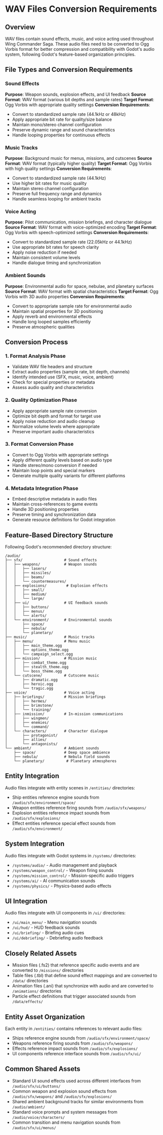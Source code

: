 # WAV Files Conversion Requirements

## Overview
WAV files contain sound effects, music, and voice acting used throughout Wing Commander Saga. These audio files need to be converted to Ogg Vorbis format for better compression and compatibility with Godot's audio system, following Godot's feature-based organization principles.

## File Types and Conversion Requirements

### Sound Effects
**Purpose**: Weapon sounds, explosion effects, and UI feedback
**Source Format**: WAV format (various bit depths and sample rates)
**Target Format**: Ogg Vorbis with appropriate quality settings
**Conversion Requirements**:
- Convert to standardized sample rate (44.1kHz or 48kHz)
- Apply appropriate bit rate for quality/size balance
- Maintain mono/stereo channel configuration
- Preserve dynamic range and sound characteristics
- Handle looping properties for continuous effects

### Music Tracks
**Purpose**: Background music for menus, missions, and cutscenes
**Source Format**: WAV format (typically higher quality)
**Target Format**: Ogg Vorbis with high quality settings
**Conversion Requirements**:
- Convert to standardized sample rate (44.1kHz)
- Use higher bit rates for music quality
- Maintain stereo channel configuration
- Preserve full frequency range and dynamics
- Handle seamless looping for ambient tracks

### Voice Acting
**Purpose**: Pilot communication, mission briefings, and character dialogue
**Source Format**: WAV format with voice-optimized encoding
**Target Format**: Ogg Vorbis with speech-optimized settings
**Conversion Requirements**:
- Convert to standardized sample rate (22.05kHz or 44.1kHz)
- Use appropriate bit rates for speech clarity
- Apply noise reduction if needed
- Maintain consistent volume levels
- Handle dialogue timing and synchronization

### Ambient Sounds
**Purpose**: Environmental audio for space, nebulae, and planetary surfaces
**Source Format**: WAV format with spatial characteristics
**Target Format**: Ogg Vorbis with 3D audio properties
**Conversion Requirements**:
- Convert to appropriate sample rate for environmental audio
- Maintain spatial properties for 3D positioning
- Apply reverb and environmental effects
- Handle long looped samples efficiently
- Preserve atmospheric qualities

## Conversion Process

### 1. Format Analysis Phase
- Validate WAV file headers and structure
- Extract audio properties (sample rate, bit depth, channels)
- Identify intended use (SFX, music, voice, ambient)
- Check for special properties or metadata
- Assess audio quality and characteristics

### 2. Quality Optimization Phase
- Apply appropriate sample rate conversion
- Optimize bit depth and format for target use
- Apply noise reduction and audio cleanup
- Normalize volume levels where appropriate
- Preserve important audio characteristics

### 3. Format Conversion Phase
- Convert to Ogg Vorbis with appropriate settings
- Apply different quality levels based on audio type
- Handle stereo/mono conversion if needed
- Maintain loop points and special markers
- Generate multiple quality variants for different platforms

### 4. Metadata Integration Phase
- Embed descriptive metadata in audio files
- Maintain cross-references to game events
- Handle 3D positioning properties
- Preserve timing and synchronization data
- Generate resource definitions for Godot integration

## Feature-Based Directory Structure
Following Godot's recommended directory structure:
```
/audio/
├── sfx/                   # Sound effects
│   ├── weapons/           # Weapon sounds
│   │   ├── lasers/
│   │   ├── missiles/
│   │   ├── beams/
│   │   └── countermeasures/
│   ├── explosions/         # Explosion effects
│   │   ├── small/
│   │   ├── medium/
│   │   └── large/
│   ├── ui/                # UI feedback sounds
│   │   ├── buttons/
│   │   ├── menus/
│   │   └── alerts/
│   └── environment/       # Environmental sounds
│       ├── space/
│       ├── nebula/
│       └── planetary/
├── music/                 # Music tracks
│   ├── menu/              # Menu music
│   │   ├── main_theme.ogg
│   │   ├── options_theme.ogg
│   │   └── campaign_select.ogg
│   ├── mission/           # Mission music
│   │   ├── combat_theme.ogg
│   │   ├── stealth_theme.ogg
│   │   └── boss_theme.ogg
│   └── cutscene/          # Cutscene music
│       ├── dramatic.ogg
│       ├── heroic.ogg
│       └── tragic.ogg
├── voice/                 # Voice acting
│   ├── briefings/         # Mission briefings
│   │   ├── hermes/
│   │   ├── brimstone/
│   │   └── training/
│   ├── inmission/         # In-mission communications
│   │   ├── wingmen/
│   │   ├── enemies/
│   │   └── command/
│   └── characters/        # Character dialogue
│       ├── protagonist/
│       ├── allies/
│       └── antagonists/
└── ambient/               # Ambient sounds
    ├── space/             # Deep space ambience
    ├── nebula/            # Nebula field sounds
    └── planetary/          # Planetary atmospheres
```

## Entity Integration
Audio files integrate with entity scenes in `/entities/` directories:
- Ship entities reference engine sounds from `/audio/sfx/environment/space/`
- Weapon entities reference firing sounds from `/audio/sfx/weapons/`
- Explosion entities reference impact sounds from `/audio/sfx/explosions/`
- Effect entities reference special effect sounds from `/audio/sfx/environment/`

## System Integration
Audio files integrate with Godot systems in `/systems/` directories:
- `/systems/audio/` - Audio management and playback
- `/systems/weapon_control/` - Weapon firing sounds
- `/systems/mission_control/` - Mission-specific audio triggers
- `/systems/ai/` - AI communication sounds
- `/systems/physics/` - Physics-based audio effects

## UI Integration
Audio files integrate with UI components in `/ui/` directories:
- `/ui/main_menu/` - Menu navigation sounds
- `/ui/hud/` - HUD feedback sounds
- `/ui/briefing/` - Briefing audio cues
- `/ui/debriefing/` - Debriefing audio feedback

## Closely Related Assets
- Mission files (.fs2) that reference specific audio events and are converted to `/missions/` directories
- Table files (.tbl) that define sound effect mappings and are converted to `/data/` directories
- Animation files (.ani) that synchronize with audio and are converted to `/animations/` directories
- Particle effect definitions that trigger associated sounds from `/data/effects/`

## Entity Asset Organization
Each entity in `/entities/` contains references to relevant audio files:
- Ships reference engine sounds from `/audio/sfx/environment/space/`
- Weapons reference firing sounds from `/audio/sfx/weapons/`
- Effects reference impact sounds from `/audio/sfx/explosions/`
- UI components reference interface sounds from `/audio/sfx/ui/`

## Common Shared Assets
- Standard UI sound effects used across different interfaces from `/audio/sfx/ui/buttons/`
- Common weapon and explosion sound effects from `/audio/sfx/weapons/` and `/audio/sfx/explosions/`
- Shared ambient background tracks for similar environments from `/audio/ambient/`
- Standard voice prompts and system messages from `/audio/voice/characters/`
- Common transition and menu navigation sounds from `/audio/sfx/ui/menus/`